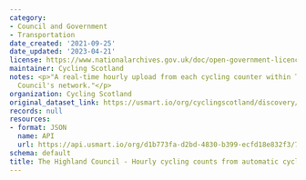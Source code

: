 ```yaml
---
category:
- Council and Government
- Transportation
date_created: '2021-09-25'
date_updated: '2023-04-21'
license: https://www.nationalarchives.gov.uk/doc/open-government-licence/version/3/
maintainer: Cycling Scotland
notes: <p>"A real-time hourly upload from each cycling counter within The Highland
  Council's network."</p>
organization: Cycling Scotland
original_dataset_link: https://usmart.io/org/cyclingscotland/discovery/discovery-view-detail/c34d4636-7390-4a12-9e4f-01e7a88bd69a
records: null
resources:
- format: JSON
  name: API
  url: https://api.usmart.io/org/d1b773fa-d2bd-4830-b399-ecfd18e832f3/7ac87fa3-45e1-40eb-9274-13359c00f195/1/urql
schema: default
title: The Highland Council - Hourly cycling counts from automatic cycling counters
---
```

